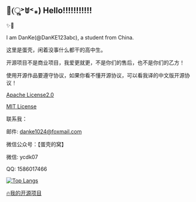 ## 🌟(ૢ˃ꌂ˂⁎) Hello!!!!!!!!!!!

✨🌈

I am DanKe(@DanKE123abc), a student from China.

这里是蛋壳，闲着没事什么都干的高中生。

开源项目不是商业项目，我爱更就更，不是你们的售后，也不是你们的乙方！

使用开源作品要遵守协议，如果你看不懂开源协议，可以看我译的中文版开源协议！

[Apache License2.0](https://github.com/DanKE123abc/DanKE123abc/blob/main/%5B%E4%B8%AD%5D%20Apache%20License2.0.txt)

[MIT License](https://github.com/DanKE123abc/DanKE123abc/blob/main/%5B%E4%B8%AD%5D%20MIT%20License.txt)


联系我：

邮件: danke1024@foxmail.com

微信公众号：【蛋壳的窝】

微信: ycdk07

QQ: 1586017466

[![Top Langs](https://github-readme-stats.vercel.app/api/top-langs/?username=DanKE123abc)](https://danke-cn.eu.org)

[🔥我的开源项目](https://github.com/DanKE123abc/DanKE123abc/blob/main/MOSP.md)
